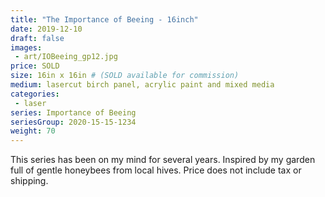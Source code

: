 ```yaml
---
title: "The Importance of Beeing - 16inch"
date: 2019-12-10
draft: false
images:
 - art/IOBeeing_gp12.jpg
price: SOLD
size: 16in x 16in # (SOLD available for commission)
medium: lasercut birch panel, acrylic paint and mixed media
categories:
 - laser
series: Importance of Beeing
seriesGroup: 2020-15-15-1234
weight: 70
---
```


This series has been on my mind for several years. Inspired by my garden full of gentle honeybees from local hives. Price does not include tax or shipping.
